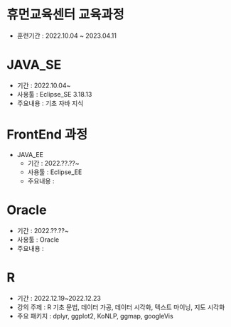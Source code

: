 # 휴먼교육센터 교육과정
 - 훈련기간 : 2022.10.04 ~ 2023.04.11




 # JAVA_SE
   - 기간 : 2022.10.04~
   - 사용툴 : Eclipse_SE 3.18.13
   - 주요내용 : 기초 자바 지식

 # FrontEnd 과정
   - JAVA_EE 
      - 기간 : 2022.??.??~
      - 사용툴 : Eclipse_EE
      - 주요내용 : 

   

# Oracle
   - 기간 : 2022.??.??~
   - 사용툴 : Oracle
   - 주요내용 : 


 # R
   - 기간 : 2022.12.19~2022.12.23
   - 강의 주제 : R 기초 문법, 데이터 가공, 데이터 시각화, 텍스트 마이닝, 지도 시각화
   - 주요 패키지 : dplyr, ggplot2, KoNLP, ggmap, googleVis

